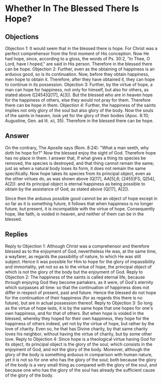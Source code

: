 # Whether In The Blessed There Is Hope?
## Objections
Objection 1: It would seem that in the blessed there is hope. For Christ was a perfect comprehensor from the first moment of His conception. Now He had hope, since, according to a gloss, the words of Ps. 30:2, "In Thee, O Lord, have I hoped," are said in His person. Therefore in the blessed there can be hope.
Objection 2: Further, even as the obtaining of happiness is an arduous good, so is its continuation. Now, before they obtain happiness, men hope to obtain it. Therefore, after they have obtained it, they can hope to continue in its possession.
Objection 3: Further, by the virtue of hope, a man can hope for happiness, not only for himself, but also for others, as stated above ([2454]Q[17], A[3]). But the blessed who are in heaven hope for the happiness of others, else they would not pray for them. Therefore there can be hope in them.
Objection 4: Further, the happiness of the saints implies not only glory of the soul but also glory of the body. Now the souls of the saints in heaven, look yet for the glory of their bodies (Apoc. 6:10; Augustine, Gen. ad lit. xii, 35). Therefore in the blessed there can be hope.
## Answer
On the contrary, The Apostle says (Rom. 8:24): "What a man seeth, why doth he hope for?" Now the blessed enjoy the sight of God. Therefore hope has no place in them.
I answer that, If what gives a thing its species be removed, the species is destroyed, and that thing cannot remain the same; just as when a natural body loses its form, it does not remain the same specifically. Now hope takes its species from its principal object, even as the other virtues do, as was shown above (Q[17], AA[5],6; [2455]FS, Q[54], A[2]): and its principal object is eternal happiness as being possible to obtain by the assistance of God, as stated above (Q[17], A[2]).

Since then the arduous possible good cannot be an object of hope except in so far as it is something future, it follows that when happiness is no longer future, but present, it is incompatible with the virtue of hope. Consequently hope, like faith, is voided in heaven, and neither of them can be in the blessed.
## Replies
Reply to Objection 1: Although Christ was a comprehensor and therefore blessed as to the enjoyment of God, nevertheless He was, at the same time, a wayfarer, as regards the passibility of nature, to which He was still subject. Hence it was possible for Him to hope for the glory of impassibility and immortality, yet not so as to the virtue of hope, the principal object of which is not the glory of the body but the enjoyment of God.
Reply to Objection 2: The happiness of the saints is called eternal life, because through enjoying God they become partakers, as it were, of God's eternity which surpasses all time: so that the continuation of happiness does not differ in respect of present, past and future. Hence the blessed do not hope for the continuation of their happiness (for as regards this there is no future), but are in actual possession thereof.
Reply to Objection 3: So long as the virtue of hope lasts, it is by the same hope that one hopes for one's own happiness, and for that of others. But when hope is voided in the blessed, whereby they hoped for their own happiness, they hope for the happiness of others indeed, yet not by the virtue of hope, but rather by the love of charity. Even so, he that has Divine charity, by that same charity loves his neighbor, without having the virtue of charity, but by some other love.
Reply to Objection 4: Since hope is a theological virtue having God for its object, its principal object is the glory of the soul, which consists in the enjoyment of God, and not the glory of the body. Moreover, although the glory of the body is something arduous in comparison with human nature, yet it is not so for one who has the glory of the soul; both because the glory of the body is a very small thing as compared with the glory of the soul, and because one who has the glory of the soul has already the sufficient cause of the glory of the body.